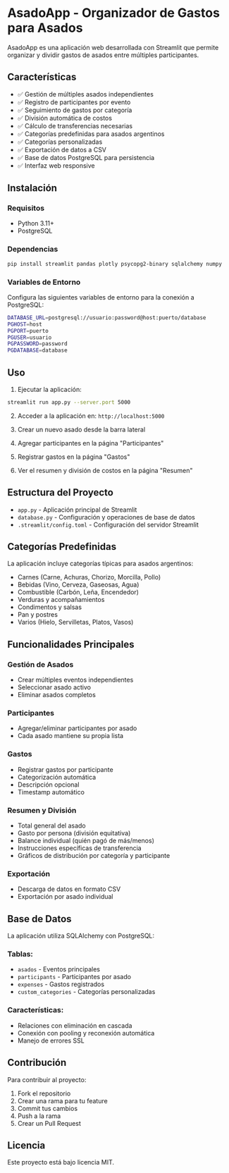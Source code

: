 # AsadoApp - Organizador de Gastos para Asados

AsadoApp es una aplicación web desarrollada con Streamlit que permite organizar y dividir gastos de asados entre múltiples participantes.

## Características

- ✅ Gestión de múltiples asados independientes
- ✅ Registro de participantes por evento
- ✅ Seguimiento de gastos por categoría
- ✅ División automática de costos
- ✅ Cálculo de transferencias necesarias
- ✅ Categorías predefinidas para asados argentinos
- ✅ Categorías personalizadas
- ✅ Exportación de datos a CSV
- ✅ Base de datos PostgreSQL para persistencia
- ✅ Interfaz web responsive

## Instalación

### Requisitos
- Python 3.11+
- PostgreSQL

### Dependencias
```bash
pip install streamlit pandas plotly psycopg2-binary sqlalchemy numpy
```

### Variables de Entorno
Configura las siguientes variables de entorno para la conexión a PostgreSQL:
```bash
DATABASE_URL=postgresql://usuario:password@host:puerto/database
PGHOST=host
PGPORT=puerto
PGUSER=usuario
PGPASSWORD=password
PGDATABASE=database
```

## Uso

1. Ejecutar la aplicación:
```bash
streamlit run app.py --server.port 5000
```

2. Acceder a la aplicación en: `http://localhost:5000`

3. Crear un nuevo asado desde la barra lateral

4. Agregar participantes en la página "Participantes"

5. Registrar gastos en la página "Gastos"

6. Ver el resumen y división de costos en la página "Resumen"

## Estructura del Proyecto

- `app.py` - Aplicación principal de Streamlit
- `database.py` - Configuración y operaciones de base de datos
- `.streamlit/config.toml` - Configuración del servidor Streamlit

## Categorías Predefinidas

La aplicación incluye categorías típicas para asados argentinos:
- Carnes (Carne, Achuras, Chorizo, Morcilla, Pollo)
- Bebidas (Vino, Cerveza, Gaseosas, Agua)
- Combustible (Carbón, Leña, Encendedor)
- Verduras y acompañamientos
- Condimentos y salsas
- Pan y postres
- Varios (Hielo, Servilletas, Platos, Vasos)

## Funcionalidades Principales

### Gestión de Asados
- Crear múltiples eventos independientes
- Seleccionar asado activo
- Eliminar asados completos

### Participantes
- Agregar/eliminar participantes por asado
- Cada asado mantiene su propia lista

### Gastos
- Registrar gastos por participante
- Categorización automática
- Descripción opcional
- Timestamp automático

### Resumen y División
- Total general del asado
- Gasto por persona (división equitativa)
- Balance individual (quién pagó de más/menos)
- Instrucciones específicas de transferencia
- Gráficos de distribución por categoría y participante

### Exportación
- Descarga de datos en formato CSV
- Exportación por asado individual

## Base de Datos

La aplicación utiliza SQLAlchemy con PostgreSQL:

### Tablas:
- `asados` - Eventos principales
- `participants` - Participantes por asado
- `expenses` - Gastos registrados
- `custom_categories` - Categorías personalizadas

### Características:
- Relaciones con eliminación en cascada
- Conexión con pooling y reconexión automática
- Manejo de errores SSL

## Contribución

Para contribuir al proyecto:
1. Fork el repositorio
2. Crear una rama para tu feature
3. Commit tus cambios
4. Push a la rama
5. Crear un Pull Request

## Licencia

Este proyecto está bajo licencia MIT.